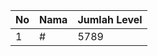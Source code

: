 | No | Nama            | Jumlah Level |
|----|-----------------|--------------|
| 1  | #    |    5789        |
